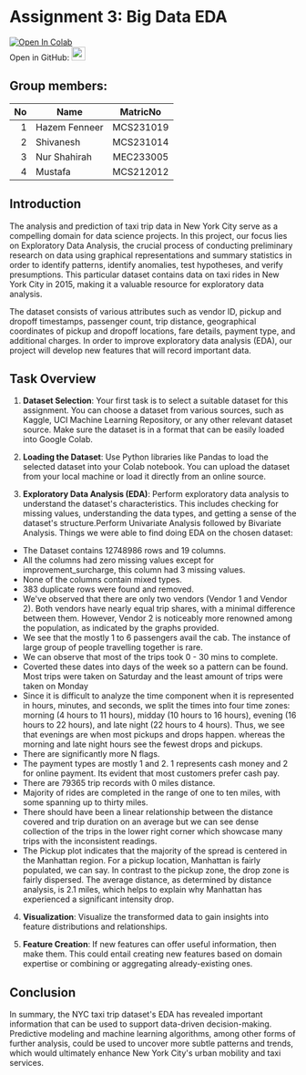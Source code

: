 # Assignment 3: Big Data EDA
[![Open In Colab](https://colab.research.google.com/assets/colab-badge.svg)]( https://colab.research.google.com/github/drshahizan/Python_EDA/blob/main/assignment/ass3/bdm/Truth%20Archive/ass3.ipynb)
</br>
Open in GitHub: <a href="https://github.com/drshahizan/Python_EDA/blob/0d18332ff234ae9ec1b9e07fef9c327d6f49d767/assignment/ass3/bdm/Truth%20Archive/ass3.ipynb" ><img src="../../../../images/answer.png" width="24px" height="24px" ></a> 
## Group members:
| No | Name |  MatricNo | 
| -----: |  ------ | :-----: | 
|1        |Hazem Fenneer   |MCS231019         |
| 2       |Shivanesh       |MCS231014         |
|   3     |Nur Shahirah    |MEC233005         |
|     4   |Mustafa         |MCS212012         |

## Introduction
The analysis and prediction of taxi trip data in New York City serve as a compelling domain for data science projects. In this project, our focus lies on Exploratory Data Analysis,  the crucial process of conducting preliminary research on data using graphical representations and summary statistics in order to identify patterns, identify anomalies, test hypotheses, and verify presumptions. This particular dataset contains data on taxi rides in New York City in 2015, making it a valuable resource for exploratory data analysis.

The dataset consists of various attributes such as vendor ID, pickup and dropoff timestamps, passenger count, trip distance, geographical coordinates of pickup and dropoff locations, fare details, payment type, and additional charges. In order to improve exploratory data analysis (EDA), our project will develop new features that will record important data.

## Task Overview
1. **Dataset Selection**: Your first task is to select a suitable dataset for this assignment. You can choose a dataset from various sources, such as Kaggle, UCI Machine Learning Repository, or any other relevant dataset source. Make sure the dataset is in a format that can be easily loaded into Google Colab.

2. **Loading the Dataset**: Use Python libraries like Pandas to load the selected dataset into your Colab notebook. You can upload the dataset from your local machine or load it directly from an online source.

3. **Exploratory Data Analysis (EDA)**: Perform exploratory data analysis to understand the dataset's characteristics. This includes checking for missing values, understanding the data types, and getting a sense of the dataset's structure.Perform Univariate Analysis followed by Bivariate Analysis. Things we were able to find doing EDA on the chosen dataset:
* The Dataset contains 12748986 rows and 19 columns.
* All the columns had zero missing values except for improvement_surcharge, this column had 3 missing values.
* None of the columns contain mixed types.
* 383 duplicate rows were found and removed.
* We've observed that there are only two vendors (Vendor 1 and Vendor 2). Both vendors have nearly equal trip shares, with a minimal difference between them. However, Vendor 2 is noticeably more renowned among the population, as indicated by the graphs provided.
* We see that the mostly 1 to 6 passengers avail the cab. The instance of large group of people travelling together is rare.
* We can observe that most of the trips took 0 - 30 mins to complete.
* Coverted these dates into days of the week so a pattern can be found. Most trips were taken on Saturday and the least amount of trips were taken on Monday
* Since it is difficult to analyze the time component when it is represented in hours, minutes, and seconds, we split the times into four time zones: morning (4 hours to 11 hours), midday (10 hours to 16 hours), evening (16 hours to 22 hours), and late night (22 hours to 4 hours). Thus, we see that evenings are when most pickups and drops happen. whereas the morning and late night hours see the fewest drops and pickups.
* There are significantly more N flags.
* The payment types are mostly 1 and 2. 1 represents cash money and 2 for online payment. Its evident that most customers prefer cash pay.
* There are 79365 trip records with 0 miles distance.
* Majority of rides are completed in the range of one to ten miles, with some spanning up to thirty miles.
* There should have been a linear relationship between the distance covered and trip duration on an average but we can see dense collection of the trips in the lower right corner which showcase many trips with the inconsistent readings.
* The Pickup plot indicates that the majority of the spread is centered in the Manhattan region. For a pickup location, Manhattan is fairly populated, we can say. In contrast to the pickup zone, the drop zone is fairly dispersed. The average distance, as determined by distance analysis, is 2.1 miles, which helps to explain why Manhattan has experienced a significant intensity drop.

4. **Visualization**: Visualize the transformed data to gain insights into feature distributions and relationships.

5. **Feature Creation**: If new features can offer useful information, then make them. This could entail creating new features based on domain expertise or combining or aggregating already-existing ones.

## Conclusion 
In summary, the NYC taxi trip dataset's EDA has revealed important information that can be used to support data-driven decision-making. Predictive modeling and machine learning algorithms, among other forms of further analysis, could be used to uncover more subtle patterns and trends, which would ultimately enhance New York City's urban mobility and taxi services.

